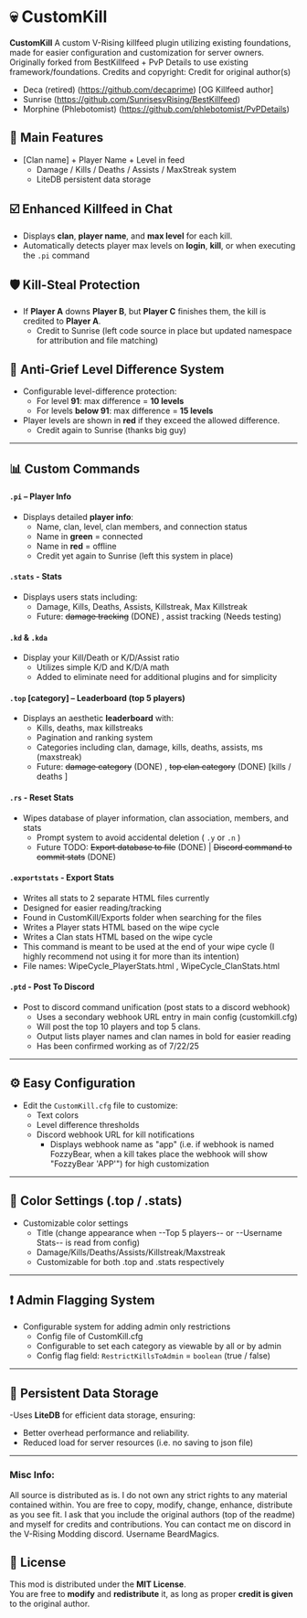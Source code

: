 # 💀 CustomKill

**CustomKill** A custom V-Rising killfeed plugin utilizing existing foundations, made for easier configuration and customization for server owners.
Originally forked from BestKillfeed + PvP Details to use existing framework/foundations.
Credits and copyright: 
Credit for original author(s)
- Deca (retired) (https://github.com/decaprime) [OG Killfeed author]
- Sunrise (https://github.com/SunrisesvRising/BestKillfeed)
- Morphine (Phlebotomist) (https://github.com/phlebotomist/PvPDetails)

## 🔧 Main Features
- [Clan name] + Player Name + Level in feed
  - Damage / Kills / Deaths / Assists / MaxStreak system
  - LiteDB persistent data storage

## ☑️ Enhanced Killfeed in Chat
- Displays **clan**, **player name**, and **max level** for each kill.
- Automatically detects player max levels on **login**, **kill**, or when executing the `.pi` command


## 🛡️ Kill-Steal Protection 
- If **Player A** downs **Player B**, but **Player C** finishes them, the kill is credited to **Player A**.
  - Credit to Sunrise (left code source in place but updated namespace for attribution and file matching)

## 🚫 Anti-Grief Level Difference System
- Configurable level-difference protection:
  - For level **91**: max difference = **10 levels**
  - For levels **below 91**: max difference = **15 levels**
- Player levels are shown in **red** if they exceed the allowed difference.
  - Credit again to Sunrise (thanks big guy)

---

## 📊 Custom Commands

#### `.pi` – Player Info
- Displays detailed **player info**:
  - Name, clan, level, clan members, and connection status
  - Name in **green** = connected  
  - Name in **red** = offline
  - Credit yet again to Sunrise (left this system in place)
  
#### `.stats` - Stats
- Displays users stats including:
  - Damage, Kills, Deaths, Assists, Killstreak, Max Killstreak
  - Future: ~~damage tracking~~ (DONE) , assist tracking (Needs testing)

#### `.kd` & `.kda`
- Display your Kill/Death or K/D/Assist ratio
  - Utilizes simple K/D and K/D/A math
  - Added to eliminate need for additional plugins and for simplicity

#### `.top` [category] – Leaderboard (top 5 players)
- Displays an aesthetic **leaderboard** with:
  - Kills, deaths, max killstreaks
  - Pagination and ranking system
  - Categories including clan, damage, kills, deaths, assists, ms (maxstreak)
  - Future: ~~damage category~~ (DONE) , ~~top clan category~~ (DONE) [kills / deaths ]

#### `.rs` - Reset Stats
- Wipes database of player information, clan association, members, and stats
  - Prompt system to avoid accidental deletion ( `.y` or `.n` )
  - Future TODO: ~~Export database to file~~ (DONE) | ~~Discord command to commit stats~~ (DONE)
  
#### `.exportstats` - Export Stats
- Writes all stats to 2 separate HTML files currently
 - Designed for easier reading/tracking
  - Found in CustomKill/Exports folder when searching for the files
  - Writes a Player stats HTML based on the wipe cycle
  - Writes a Clan stats HTML based on the wipe cycle
  - This command is meant to be used at the end of your wipe cycle (I highly recommend not using it for more than its intention)
  - File names: WipeCycle_PlayerStats.html , WipeCycle_ClanStats.html

#### `.ptd` - Post To Discord
- Post to discord command unification (post stats to a discord webhook)
  - Uses a secondary webhook URL entry in main config (customkill.cfg)
  - Will post the top 10 players and top 5 clans.
  - Output lists player names and clan names in bold for easier reading
   - Has been confirmed working as of 7/22/25
 
---

## ⚙️ Easy Configuration
- Edit the `CustomKill.cfg` file to customize:
  - Text colors
  - Level difference thresholds
  - Discord webhook URL for kill notifications
    - Displays webhook name as "app" (i.e. if webhook is named FozzyBear, when a kill takes place the webhook will show "FozzyBear 'APP'") for high customization

---

## 🎨 Color Settings (.top / .stats)
- Customizable color settings
  - Title (change appearance when --Top 5 players-- or --Username Stats-- is read from config)
  - Damage/Kills/Deaths/Assists/Killstreak/Maxstreak
  - Customizable for both .top and .stats respectively

---

## ❗ Admin Flagging System
- Configurable system for adding admin only restrictions
  - Config file of CustomKill.cfg
  - Configurable to set each category as viewable by all or by admin
  - Config flag field: `RestrictKillsToAdmin` = `boolean` (true / false)

---

## 💾 Persistent Data Storage
-Uses **LiteDB** for efficient data storage, ensuring:
  - Better overhead performance and reliability.
  - Reduced load for server resources (i.e. no saving to json file)

---

### Misc Info:
All source is distributed as is. I do not own any strict rights to any material contained within.
You are free to copy, modify, change, enhance, distribute as you see fit.
I ask that you include the original authors (top of the readme) and myself for credits and contributions.
You can contact me on discord in the V-Rising Modding discord. Username BeardMagics.

## 📝 License

This mod is distributed under the **MIT License**.  
You are free to **modify** and **redistribute** it, as long as proper **credit is given** to the original author.
